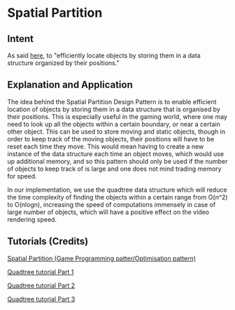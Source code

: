 <h1>Spatial Partition</h1>

<h2>Intent</h2>

As said <a href = "http://gameprogrammingpatterns.com/spatial-partition.html">here</a>, to "efficiently locate objects by storing them in a data structure organized by their positions."

<h2>Explanation and Application</h2>

<p>
The idea behind the Spatial Partition Design Pattern is to enable efficient location of objects by storing them in a data structure that is organised by their positions. This is especially useful in the gaming world, where one may need to look up all the objects within a certain boundary, or near a certain other object. This can be used to store moving and static objects, though in order to keep track of the moving objects, their positions will have to be reset each time they move. This would mean having to create a new instance of the data structure each time an object moves, which would use up additional memory, and so this pattern should only be used if the number of objects to keep track of is large and one does not mind trading memory for speed.
</p><p>
In our implementation, we use the quadtree data structure which will reduce the time complexity of finding the objects within a certain range from O(n^2) to O(nlogn), increasing the speed of computations immensely in case of large number of objects, which will have a positive effect on the video rendering speed.
 </p>

<h2>Tutorials (Credits)</h2>

<p><a href = "http://gameprogrammingpatterns.com/spatial-partition.html">Spatial Partition (Game Programming patter/Optimisation pattern)</a></p>
<p><a href = "https://www.youtube.com/watch?v=OJxEcs0w_kE">Quadtree tutorial Part 1</a></p>
<p><a href = "https://www.youtube.com/watch?v=QQx_NmCIuCY">Quadtree tutorial Part 2</a></p>
<p><a href = "https://www.youtube.com/watch?v=z0YFFg_nBjw">Quadtree tutorial Part 3</a></p>

